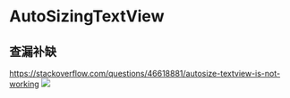 # AutoSizingTextView
## 查漏补缺
https://stackoverflow.com/questions/46618881/autosize-textview-is-not-working
![](https://cdn.jsdelivr.net/gh/forevermgg/CentForeverPicGo/img/2021-11/auto.png)
